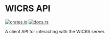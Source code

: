 # WICRS API

[![crates.io](https://img.shields.io/crates/v/wicrs_api.svg)](https://crates.io/crates/wicrs_api)
[![docs.rs](https://docs.rs/wicrs_api/badge.svg)](https://docs.rs/wicrs_api)

A client API for interacting with the WICRS server.
